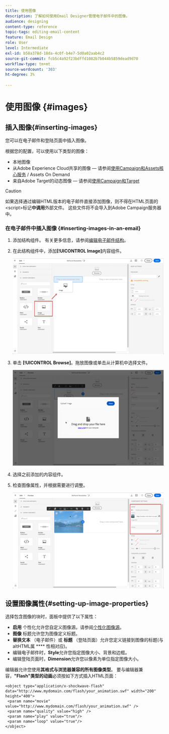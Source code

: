```yaml
---
title: 使用图像
description: 了解如何使用Email Designer管理电子邮件中的图像。
audience: designing
content-type: reference
topic-tags: editing-email-content
feature: Email Design
role: User
level: Intermediate
exl-id: b58a378d-18da-4c0f-b4e7-5d0a02aab4c2
source-git-commit: fcb5c4a92f23bdffd1082b7b044b5859dead9d70
workflow-type: tm+mt
source-wordcount: '303'
ht-degree: 3%

---
```


# 使用图像 {#images}

## 插入图像{#inserting-images}

您可以在电子邮件和登陆页面中插入图像。

根据您的配置，可以使用以下类型的图像：

* 本地图像
* 从Adobe Experience Cloud共享的图像 — 请参阅[使用Campaign和Assets核心服务](../../integrating/using/working-with-campaign-and-assets-core-service.md) / Assets On Demand
* 来自Adobe Target的动态图像 — 请参阅[使用Campaign和Target](../../integrating/using/about-campaign-target-integration.md)

>[!CAUTION]
>
>如果选择通过编辑HTML版本的电子邮件直接添加图像，则不得在HTML页面的&lt;script>标记&#x200B;**中调用**&#x200B;外部文件。 这些文件将不会导入到Adobe Campaign服务器中。

### 在电子邮件中插入图像 {#inserting-images-in-an-email}

1. 添加结构组件。 有关更多信息，请参阅[编辑电子邮件结构](../../designing/using/designing-from-scratch.md#defining-the-email-structure)。
1. 在此结构组件中，添加&#x200B;**[!UICONTROL Image]**&#x200B;内容组件。

   ![](assets/des_insert_images_1.png)

1. 单击 **[!UICONTROL Browse]**。拖放图像或单击从计算机中选择文件。

   ![](assets/des_insert_images_2.png)

1. 选择之前添加的内容组件。
1. 检查图像属性，并根据需要进行调整。

   ![](assets/des_insert_images_3.png)

## 设置图像属性{#setting-up-image-properties}

选择包含图像的块时，面板中提供了以下属性：

* **启用** 个性化允许您自定义图像源。请参阅[个性化图像源](../../designing/using/personalization.md#personalizing-an-image-source)。
* **图像** 标题允许您为图像定义标题。
* **替换文本** （电子邮件）或 **标题** （登陆页面）允许您定义链接到图像的标题(与altHTML属 **** 性相对应)。
* 编辑电子邮件时，**Style**&#x200B;允许您指定图像大小、背景和边框。
* 编辑登陆页面时，**Dimension**&#x200B;允许您以像素为单位指定图像大小。

编辑器允许您使用&#x200B;**其格式与浏览器兼容的所有图像类型**。 要与编辑器兼容，**&quot;Flash&quot;类型的动画**&#x200B;必须按如下方式插入HTML页面：

```
<object type="application/x-shockwave-flash" data="http://www.mydomain.com/flash/your_animation.swf" width="200" height="400">
 <param name="movie" value="http://www.mydomain.com/flash/your_animation.swf" />
 <param name="quality" value="high" />
 <param name="play" value="true"/>
 <param name="loop" value="true"/> 
</object>
```

<!--
## Modifying images with the Adobe Creative SDK{#modifying-images-with-the-adobe-creative-sdk}

You can edit images and use a complete set of features powered by the Adobe Creative SDK to enhance your images directly in the content editor when editing emails or landing pages.

The image editor offers a powerful, full-featured image editing UI component that allows you to edit images and apply effects and frames, original high-quality stickers, beautiful overlays, fun features like tilt shift and color splash, pro-level adjustments and more.

To modify an image with the Adobe Creative SDK:

1. Select the image.
1. In the toolbar, click the Creative Cloud icon.

   ![](assets/des_creative_sdk_icon.png)

1. Select the tool you want to use through the icons on the top of the window to modify the image.

   ![](assets/email_designer_ccsdktoolbar.png)

1. Click **[!UICONTROL Save]** when modifications are done. The updated image is saved on Adobe Campaign server and ready to be used.

>[!NOTE]
>
>Tools offered in the image editor cannot be customized.
-->
